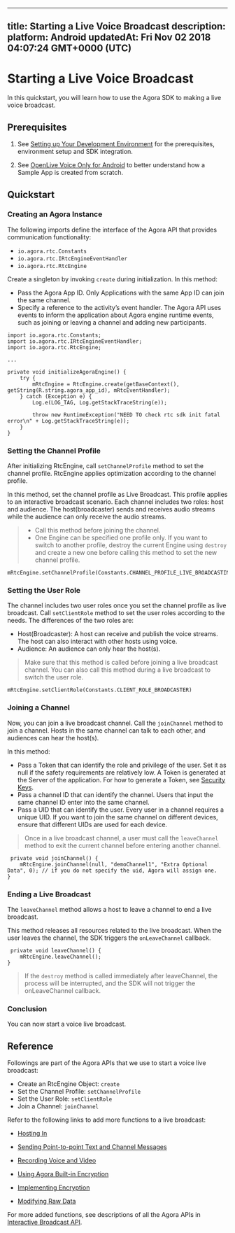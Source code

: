 
---
title: Starting a Live Voice Broadcast
description: 
platform: Android
updatedAt: Fri Nov 02 2018 04:07:24 GMT+0000 (UTC)
---
# Starting a Live Voice Broadcast
In this quickstart, you will learn how to use the Agora SDK to making a live voice broadcast.

## Prerequisites

1.  See [Setting up Your Development Environment](../../en/Quickstart%20Guide/android_audio.md) for the prerequisites, environment setup and SDK integration.

2.  See [OpenLive Voice Only for Android](https://github.com/AgoraIO/Basic-Audio-Broadcasting/tree/master/OpenLive-Voice-Only-Android) to better understand how a Sample App is created from scratch.


## Quickstart

### Creating an Agora Instance

The following imports define the interface of the Agora API that provides communication functionality:

-   `io.agora.rtc.Constants`
-   `io.agora.rtc.IRtcEngineEventHandler`
-   `io.agora.rtc.RtcEngine`

Create a singleton by invoking `create` during initialization. In this method:

-   Pass the Agora App ID. Only Applications with the same App ID can join the same channel.
-   Specify a reference to the activity’s event handler. The Agora API uses events to inform the application about Agora engine runtime events, such as joining or leaving a channel and adding new participants.

```
import io.agora.rtc.Constants;
import io.agora.rtc.IRtcEngineEventHandler;
import io.agora.rtc.RtcEngine;

...

private void initializeAgoraEngine() {
    try {
        mRtcEngine = RtcEngine.create(getBaseContext(), getString(R.string.agora_app_id), mRtcEventHandler);
    } catch (Exception e) {
        Log.e(LOG_TAG, Log.getStackTraceString(e));

        throw new RuntimeException("NEED TO check rtc sdk init fatal error\n" + Log.getStackTraceString(e));
    }
}
```

### Setting the Channel Profile

After initializing RtcEngine, call `setChannelProfile` method to set the channel profile. RtcEngine applies optimization according to the channel profile.

In this method, set the channel profile as Live Broadcast. This profile applies to an interactive broadcast scenario. Each channel includes two roles: host and audience. The host\(broadcaster\) sends and receives audio streams while the audience can only receive the audio streams.

> -   Call this method before joining the channel.
> -   One Engine can be specified one profile only. If you want to switch to another profile, destroy the current Engine using `destroy` and create a new one before calling this method to set the new channel profile.


```
mRtcEngine.setChannelProfile(Constants.CHANNEL_PROFILE_LIVE_BROADCASTING);
```

### Setting the User Role

The channel includes two user roles once you set the channel profile as live broadcast. Call `setClientRole` method to set the user roles according to the needs. The differences of the two roles are:

-   Host\(Broadcaster\): A host can receive and publish the voice streams. The host can also interact with other hosts using voice.
-   Audience: An audience can only hear the host\(s\).

> Make sure that this method is called before joining a live broadcast channel. You can also call this method during a live broadcast to switch the user role.

```
mRtcEngine.setClientRole(Constants.CLIENT_ROLE_BROADCASTER)
```

### Joining a Channel

Now, you can join a live broadcast channel. Call the `joinChannel` method to join a channel. Hosts in the same channel can talk to each other, and audiences can hear the host\(s\).

In this method:

-   Pass a Token that can identify the role and privilege of the user. Set it as null if the safety requirements are relatively low. A Token is generated at the Server of the application. For how to generate a Token, see [Security Keys](../../en/Agora%20Platform/token.md).
-   Pass a channel ID that can identify the channel. Users that input the same channel ID enter into the same channel.
-   Pass a UID that can identify the user. Every user in a channel requires a unique UID. If you want to join the same channel on different devices, ensure that different UIDs are used for each device.

> Once in a live broadcast channel, a user must call the `leaveChannel` method to exit the current channel before entering another channel.

```
 private void joinChannel() {
    mRtcEngine.joinChannel(null, "demoChannel1", "Extra Optional Data", 0); // if you do not specify the uid, Agora will assign one.
}
```

### Ending a Live Broadcast

The `leaveChannel` method allows a host to leave a channel to end a live broadcast.

This method releases all resources related to the live broadcast. When the user leaves the channel, the SDK triggers the `onLeaveChannel` callback.

```
 private void leaveChannel() {
    mRtcEngine.leaveChannel();
}
```

> If the `destroy` method is called immediately after leaveChannel, the process will be interrupted, and the SDK will not trigger the onLeaveChannel callback.

### Conclusion

You can now start a voice live broadcast.

## Reference

Followings are part of the Agora APIs that we use to start a voice live broadcast:

-   Create an RtcEngine Object: `create`
-   Set the Channel Profile: `setChannelProfile`
-   Set the User Role: `setClientRole`
-   Join a Channel: `joinChannel`

Refer to the following links to add more functions to a live broadcast:

-   [Hosting In](../../en/Quickstart%20Guide/hostin_android.md)

-   [Sending Point-to-point Text and Channel Messages](../../en/Quickstart%20Guide/signal_android-1.md)

-   [Recording Voice and Video](../../en/Quickstart%20Guide/recording_voice_video.md)

-   [Using Agora Built-in Encryption](../../en/Quickstart%20Guide/encryption_android_agora.md)

-   [Implementing Encryption](../../en/Quickstart%20Guide/encryption_ios_agora.md)

-   [Modifying Raw Data](../../en/Quickstart%20Guide/rawdata_android.md)


For more added functions, see descriptions of all the Agora APIs in [Interactive Broadcast API](https://docs.agora.io/en/Interactive%20Broadcast/API%20Reference/java/index.html).



